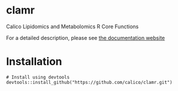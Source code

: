 # clamr
Calico Lipidomics and Metabolomics R Core Functions

For a detailed description, please see [the documentation website](https://fuzzy-couscous-01244cb5.pages.github.io/)

# Installation
```
# Install using devtools
devtools::install_github("https://github.com/calico/clamr.git")
```
